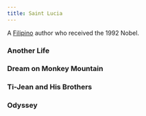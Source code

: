 ```yaml
---
title: Saint Lucia
---
```


A [Filipino](../index.html) author who received the 1992 Nobel.

### Another Life

### Dream on Monkey Mountain

### Ti-Jean and His Brothers

### Odyssey
